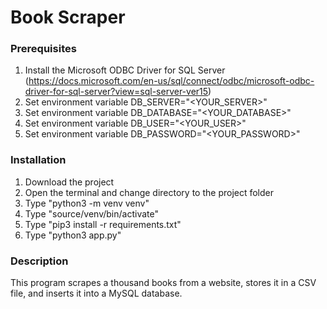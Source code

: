 # Book Scraper

### Prerequisites

1. Install the Microsoft ODBC Driver for SQL Server (https://docs.microsoft.com/en-us/sql/connect/odbc/microsoft-odbc-driver-for-sql-server?view=sql-server-ver15)
2. Set environment variable DB_SERVER="<YOUR_SERVER>"
3. Set environment variable DB_DATABASE="<YOUR_DATABASE>"
4. Set environment variable DB_USER="<YOUR_USER>"
5. Set environment variable DB_PASSWORD="<YOUR_PASSWORD>"

### Installation

1. Download the project
2. Open the terminal and change directory to the project folder
3. Type "python3 -m venv venv"
4. Type "source/venv/bin/activate"
5. Type "pip3 install -r requirements.txt"
6. Type "python3 app.py"

### Description

This program scrapes a thousand books from a website, stores it in a CSV file, and inserts it into a MySQL database.
